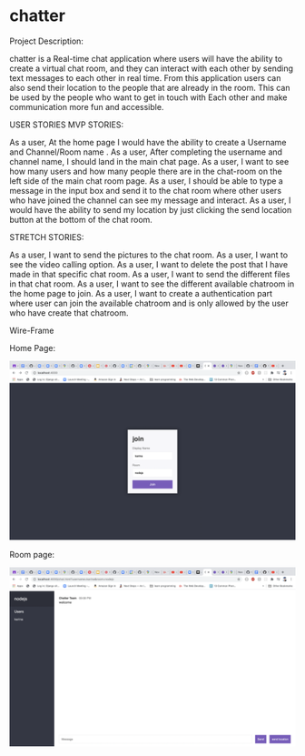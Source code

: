 # chatter
Project Description:

chatter is a Real-time chat application where users will have the ability to create a virtual chat room, and they can interact with each other by sending text messages to each other in real time. From this application users can also send their location to the people that are already in the room. This can be used by the people who want to get in touch with Each other and make communication more fun and accessible.

USER STORIES
MVP STORIES:

As a user, At the home page I would have the ability to create a Username and Channel/Room name .
As a user, After completing the username and channel name, I should land in the main chat page.
As a user, I want to see how many users and how many people there are in the chat-room on the left side of the main chat room page.
As a user,  I should be able to type a message in the input box and send it to the chat room where other users who have joined the channel can see my message and interact. 
As a user, I would have the ability to send my location by just clicking the send location button at the bottom of the chat room.

STRETCH STORIES:

As a user, I want to send the pictures to the chat room.
As a user, I want to see the video calling option.
As a user, I want to delete the post that I have made in that specific chat room.
As a user, I want to send the different files in that chat room.
As a user, I want to see the different available chatroom in the home page to join.
As a user, I want to create a authentication part where user can join the available chatroom and is only allowed by the user who have create that chatroom.


Wire-Frame

Home Page:

![](images/homepage.png)

Room page:

![](images/room.png)
